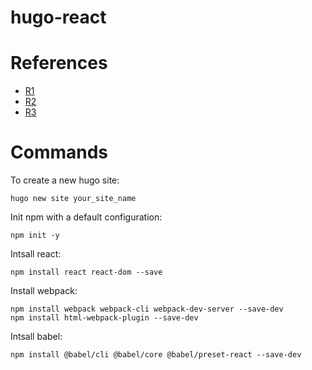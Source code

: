 # hugo-react
# References
- [R1](https://www.wictorwilen.se/blog/how-to-add-a-react-script-to-hugo/)
- [R2](https://www.arlmedia.ca/posts/combining-hugo-and-react/)
- [R3](https://medium.com/age-of-awareness/setup-react-with-webpack-and-babel-5114a14a47e9)

# Commands
To create a new hugo site:

```
hugo new site your_site_name
```

Init npm with a default configuration:
```
npm init -y
```

Intsall react:
```
npm install react react-dom --save
```

Install webpack:
```
npm install webpack webpack-cli webpack-dev-server --save-dev
npm install html-webpack-plugin --save-dev
```

Intsall babel:
```
npm install @babel/cli @babel/core @babel/preset-react --save-dev
```

